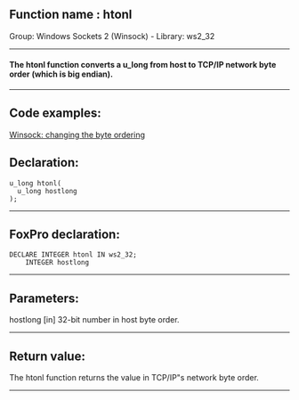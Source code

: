
## Function name : htonl
Group: Windows Sockets 2 (Winsock) - Library: ws2_32    
***  


#### The htonl function converts a u_long from host to TCP/IP network byte order (which is big endian).
***  


## Code examples:
[Winsock: changing the byte ordering](../../samples/sample_221.md)  

## Declaration:
```foxpro  
u_long htonl(
  u_long hostlong
);  
```  
***  


## FoxPro declaration:
```foxpro  
DECLARE INTEGER htonl IN ws2_32;
	INTEGER hostlong  
```  
***  


## Parameters:
hostlong 
[in] 32-bit number in host byte order.  
***  


## Return value:
The htonl function returns the value in TCP/IP"s network byte order.  
***  


